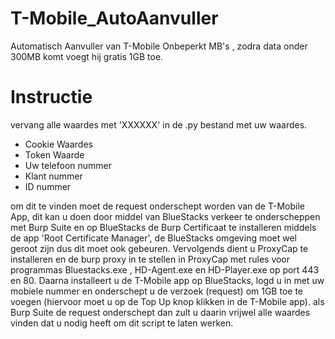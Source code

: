 # T-Mobile_AutoAanvuller
Automatisch Aanvuller van T-Mobile Onbeperkt MB's , zodra data onder 300MB komt voegt hij gratis 1GB toe.

# Instructie
vervang alle waardes met 'XXXXXX' in de .py bestand met uw waardes.
- Cookie Waardes
- Token Waarde
- Uw telefoon nummer
- Klant nummer
- ID nummer

om dit te vinden moet de request onderschept worden van de T-Mobile App, dit kan u doen door middel van BlueStacks verkeer te onderscheppen met Burp Suite en op BlueStacks de Burp Certificaat te installeren middels de app 'Root Certificate Manager', de BlueStacks omgeving moet wel geroot zijn dus dit moet ook gebeuren.
Vervolgends dient u ProxyCap te installeren en de burp proxy in te stellen in ProxyCap met rules voor programmas Bluestacks.exe , HD-Agent.exe en HD-Player.exe op port 443 en 80.
Daarna installeert u de T-Mobile app op BlueStacks, logd u in met uw mobiele nummer en onderschept u de verzoek (request) om 1GB toe te voegen (hiervoor moet u op de Top Up knop klikken in de T-Mobile app). als Burp Suite de request onderschept dan zult u daarin vrijwel alle waardes vinden dat u nodig heeft om dit script te laten werken.
